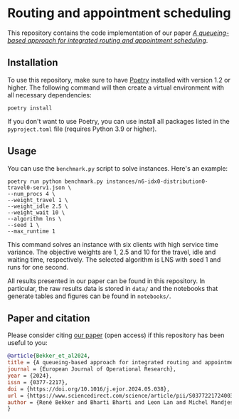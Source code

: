 # Routing and appointment scheduling

This repository contains the code implementation of our paper [*A queueing-based approach for integrated routing and appointment scheduling*](https://doi.org/10.1016/j.ejor.2024.05.038).

## Installation

To use this repository, make sure to have [Poetry](https://python-poetry.org/) installed with version 1.2 or higher. The following command will then create a virtual environment with all necessary dependencies:

```shell
poetry install
```

If you don't want to use Poetry, you can use install all packages listed in the `pyproject.toml` file (requires Python 3.9 or higher).


## Usage

You can use the `benchmark.py` script to solve instances. Here's an example:

``` shell
poetry run python benchmark.py instances/n6-idx0-distribution0-travel0-serv1.json \
--num_procs 4 \
--weight_travel 1 \
--weight_idle 2.5 \
--weight_wait 10 \
--algorithm lns \
--seed 1 \
--max_runtime 1
```

This command solves an instance with six clients with high service time variance. 
The objective weights are 1, 2.5 and 10 for the travel, idle and waiting time, respectively. The selected algorithm is LNS with seed 1 and runs for one second.

All results presented in our paper can be found in this repository. In particular, the raw results data is stored in `data/` and the notebooks that generate tables and figures can be found in `notebooks/`.


## Paper and citation

Please consider citing [our paper](https://doi.org/10.1016/j.ejor.2024.05.038) (open access) if this repository has been useful to you:

``` bibtex
@article{Bekker_et_al2024,
title = {A queueing-based approach for integrated routing and appointment scheduling},
journal = {European Journal of Operational Research},
year = {2024},
issn = {0377-2217},
doi = {https://doi.org/10.1016/j.ejor.2024.05.038},
url = {https://www.sciencedirect.com/science/article/pii/S0377221724003977},
author = {René Bekker and Bharti Bharti and Leon Lan and Michel Mandjes},
}
```
